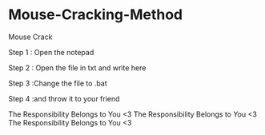 # Mouse-Cracking-Method
Mouse Crack


Step 1 : Open the notepad

Step 2 : Open the file in txt and write here

Step 3 :Change the file to .bat

Step 4 :and throw it to your friend

The Responsibility Belongs to You <3
The Responsibility Belongs to You <3
The Responsibility Belongs to You <3
